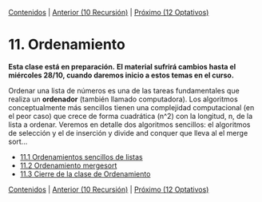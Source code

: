 [Contenidos](../Contenidos.md) \| [Anterior (10 Recursión)](../10_Recursion/00_Resumen.md) \| [Próximo (12 Optativos)](../12_Optativos/00_Resumen.md)

# 11. Ordenamiento
**Esta clase está en preparación.**
**El material sufrirá cambios hasta el miércoles 28/10, cuando daremos inicio a estos temas en el curso.**

Ordenar una lista de números es una de las tareas fundamentales que realiza un **ordenador** (también llamado computadora). Los algoritmos conceptualmente más sencillos tienen una complejidad computacional (en el peor caso) que crece de forma cuadrática (n^2) con la longitud, n, de la lista a ordenar.  Veremos en detalle dos algoritmos sencillos: el algoritmos de selección y el de inserción y divide and conquer que lleva al el merge sort...






* [11.1 Ordenamientos sencillos de listas](01_Ordenamiento_sencillo.md)
* [11.2 Ordenamiento mergesort](02_Divide_and_Conquer.md)
* [11.3 Cierre de la clase de Ordenamiento](03_Cierre.md)


[Contenidos](../Contenidos.md) \| [Anterior (10 Recursión)](../10_Recursion/00_Resumen.md) \| [Próximo (12 Optativos)](../12_Optativos/00_Resumen.md)
